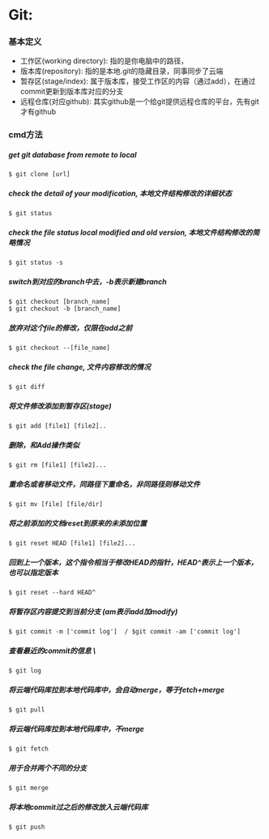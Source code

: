 # Git:
### 基本定义
* 工作区(working directory): 指的是你电脑中的路径，
* 版本库(repository): 指的是本地.git的隐藏目录，同事同步了云端
* 暂存区(stage/index): 属于版本库，接受工作区的内容（通过add），在通过commit更新到版本库对应的分支
* 远程仓库(对应github): 其实github是一个给git提供远程仓库的平台，先有git才有github	
### cmd方法 	
##### get git database from remote to local
	$ git clone [url] 
##### check the detail of your modification, 本地文件结构修改的详细状态
	$ git status
##### check the file status local modified and old version, 本地文件结构修改的简略情况
	$ git status -s 		
##### switch到对应的branch中去，-b表示新建branch
	$ git checkout [branch_name]
	$ git checkout -b [branch_name]
##### 放弃对这个file的修改，仅限在add之前
	$ git checkout --[file_name]
##### check the file change, 文件内容修改的情况
	$ git diff
##### 将文件修改添加到暂存区(stage)
	$ git add [file1] [file2]..
##### 删除，和Add操作类似
	$ git rm [file1] [file2]...
##### 重命名或者移动文件，同路径下重命名，非同路径则移动文件 
	$ git mv [file] [file/dir]
##### 将之前添加的文档reset到原来的未添加位置
	$ git reset HEAD [file1] [file2]...
##### 回到上一个版本，这个指令相当于修改HEAD的指针，HEAD^表示上一个版本，也可以指定版本
	$ git reset --hard HEAD^
##### 将暂存区内容提交到当前分支 (am表示add加modify)
	$ git commit -m ['commit log']	/ $git commit -am ['commit log']
##### 查看最近的commit的信息	\
	$ git log
##### 将云端代码库拉到本地代码库中，会自动merge，等于fetch+merge
	$ git pull
##### 将云端代码库拉到本地代码库中，不merge
	$ git fetch
##### 用于合并两个不同的分支
	$ git merge
##### 将本地commit过之后的修改放入云端代码库
	$ git push 
